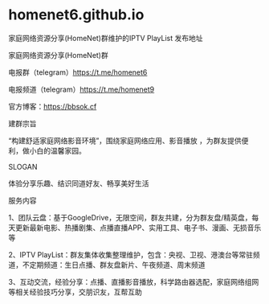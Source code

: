 # homenet6.github.io
家庭网络资源分享(HomeNet)群维护的IPTV PlayList 发布地址

家庭网络资源分享(HomeNet)群

电报群（telegram）https://t.me/homenet6

电报频道（telegram）https://t.me/homenet9

官方博客：https://bbsok.cf

建群宗旨

“构建舒适家庭网络影音环境”，围绕家庭网络应用、影音播放 ，为群友提供便利，做小白的温馨家园。

SLOGAN

体验分享乐趣、结识同道好友、畅享美好生活

服务内容

1、团队云盘：基于GoogleDrive，无限空间，群友共建，分为群友盘/精英盘，每天更新最新电影、热播剧集、点播直播APP、实用工具、电子书、漫画、无损音乐等

2、IPTV PlayList：群友集体收集整理维护，包含：央视、卫视、港澳台等常驻频道，不定期频道：生日点播、群友盘新片、午夜频道、周末频道

3、互动交流，经验分享：点播、直播影音播放，科学路由器选配，家庭网络组网等相关经验技巧分享，交朋识友，互帮互助


